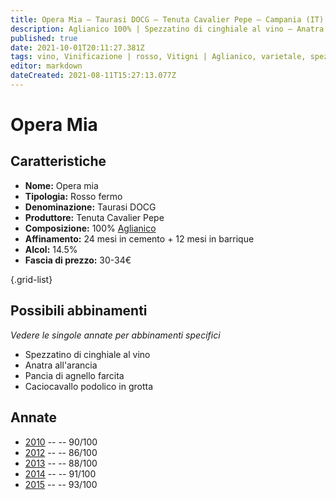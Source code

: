 ```yaml
---
title: Opera Mia – Taurasi DOCG – Tenuta Cavalier Pepe – Campania (IT) – 30-34€ – 3★-5★
description: Aglianico 100% | Spezzatino di cinghiale al vino – Anatra all'arancia – Pancia di agnello farcita – Caciocavallo podolico in grotta
published: true
date: 2021-10-01T20:11:27.381Z
tags: vino, Vinificazione | rosso, Vitigni | Aglianico, varietale, spezzatino di cinghiale al vino, Alimento | anatra, Aromatizzazione | all'arancia, Alimento | agnello, Alimento-dettagli | pancia, Aromatizzazione | farcito, fermo, Valutazioni | 5 stelle, campania, italia, Caciocavallo podolico in grotta, Prezzi | 30-34€
editor: markdown
dateCreated: 2021-08-11T15:27:13.077Z
---
```


# Opera Mia

## Caratteristiche
- **Nome:** Opera mia
- **Tipologia:** Rosso fermo 
- **Denominazione:** Taurasi DOCG 
- **Produttore:** Tenuta Cavalier Pepe 
- **Composizione:** 100% [Aglianico](/vitigni/Italia/bacca-nera/aglianico)
- **Affinamento:** 24 mesi in cemento + 12 mesi in barrique
- **Alcol:** 14.5%
- **Fascia di prezzo:** 30-34€

{.grid-list}

## Possibili abbinamenti
*Vedere le singole annate per abbinamenti specifici*

- Spezzatino di cinghiale al vino
- Anatra all'arancia
- Pancia di agnello farcita
- Caciocavallo podolico in grotta

## Annate
- [2010](/vini/Italia/Campania/Cavalier-Pepe/Opera-mia/2010) -- <span class="star-4"></span> -- 90/100
- [2012](/vini/Italia/Campania/Cavalier-Pepe/Opera-mia/2012) -- <span class="star-3"></span> -- 86/100
- [2013](/vini/Italia/Campania/Cavalier-Pepe/Opera-mia/2013) -- <span class="star-3"></span> -- 88/100
- [2014](/vini/Italia/Campania/Cavalier-Pepe/Opera-mia/2014) -- <span class="star-5"></span> -- 91/100
- [2015](/vini/Italia/Campania/Cavalier-Pepe/Opera-mia/2015) -- <span class="star-5"></span> -- 93/100